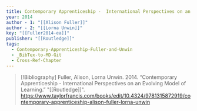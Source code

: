 ```yaml
---
title: Contemporary Apprenticeship -  International Perspectives on an Evolving Model of Learning
year: 2014
author - 1: "[[Alison Fuller]]"
author - 2: "[[Lorna Unwin]]"
key: "[[Fuller2014-ea]]"
publisher: "[[Routledge]]"
tags:
  - Contemporary-Apprenticeship-Fuller-and-Unwin
  - _BibTex-to-MD-Git
  - Cross-Ref-Chapter
---
```


> [!Bibliography]
> Fuller, Alison, Lorna Unwin. 2014. “Contemporary Apprenticeship -  International Perspectives on an Evolving Model of Learning.” "[[Routledge]]". https://www.taylorfrancis.com/books/edit/10.4324/9781315872919/contemporary-apprenticeship-alison-fuller-lorna-unwin